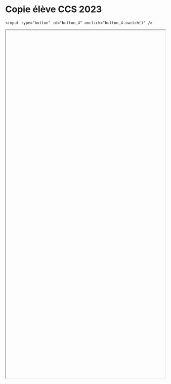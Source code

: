 # Copie élève CCS 2023

<script>
    $(function() {
        document.getElementById("main-content").style.maxWidth = "90%";
        button_4 = button_cor(
            'https://raw.githubusercontent.com/fortierq/cours/main/ocaml/revision/ccs23_eleve.pdf',
            '4',
            'button_4'
        );
    });
</script>

```{margin}
<input type="button" id="button_4" onclick="button_4.switch()" />
```

<iframe id="4" height=1100 width=100% allowfullscreen></iframe>
